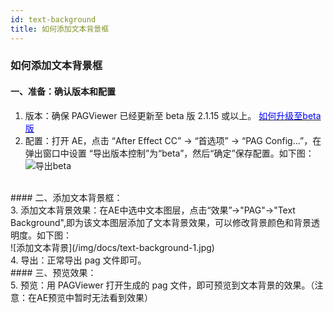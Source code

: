 ```yaml
---
id: text-background
title: 如何添加文本背景框
---
```


### 如何添加文本背景框
#### 一、准备：确认版本和配置 <br/>
1. 版本：确保 PAGViewer 已经更新至 beta 版 2.1.15 或以上。 [<font color=blue>如何升级至beta版</font>](/docs/beta.html) <br/>
2. 配置：打开 AE，点击 “After Effect CC” -> “首选项” -> “PAG Config...”，在弹出窗口中设置 “导出版本控制”为“beta”，然后“确定”保存配置。如下图：<br/>
![导出beta](/img/docs/export-beta.jpg)
<br/>
#### 二、添加文本背景框：<br/>
3. 添加文本背景效果：在AE中选中文本图层，点击“效果”->"PAG"->"Text Background",即为该文本图层添加了文本背景效果，可以修改背景颜色和背景透明度。如下图：<br/>
![添加文本背景](/img/docs/text-background-1.jpg)
<br/>
4. 导出：正常导出 pag 文件即可。<br/>
#### 三、预览效果：<br/>
5. 预览：用 PAGViewer 打开生成的 pag 文件，即可预览到文本背景的效果。（注意：在AE预览中暂时无法看到效果）

